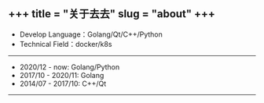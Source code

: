 +++
title = "关于去去"
slug = "about"
+++
---
- Develop Language：Golang/Qt/C++/Python
- Technical Field：docker/k8s
---
- 2020/12 - now: Golang/Python
- 2017/10 - 2020/11: Golang
- 2014/07 - 2017/10: C++/Qt
---
